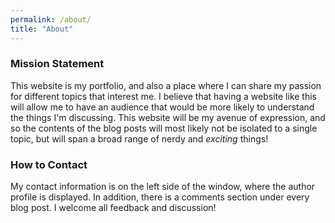 ```yaml
---
permalink: /about/
title: "About"
---
```

### Mission Statement
This website is my portfolio, and also a place where I can share my passion for different topics that interest me. I believe that having a website like this will allow me to have an audience that would be more likely to understand the things I'm discussing. This website will be my avenue of expression, and so the contents of the blog posts will most likely not be isolated to a single topic, but will span a broad range of nerdy and _exciting_ things!


### How to Contact
My contact information is on the left side of the window, where the author profile is displayed. In addition, there is a comments section under every blog post. I welcome all feedback and discussion!
